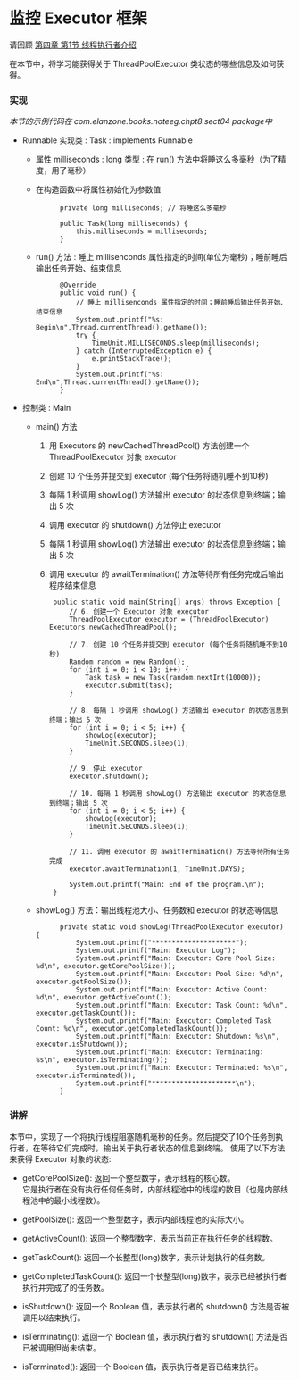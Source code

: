 监控 Executor 框架
====

请回顾 [第四章 第1节 线程执行者介绍](../4线程执行者/01介绍.html)

在本节中，将学习能获得关于 ThreadPoolExecutor 类状态的哪些信息及如何获得。


### 实现

*本节的示例代码在 com.elanzone.books.noteeg.chpt8.sect04 package中*


* Runnable 实现类 : Task : implements Runnable

    * 属性 milliseconds : long 类型 : 在 run() 方法中将睡这么多毫秒（为了精度，用了毫秒）
    * 在构造函数中将属性初始化为参数值

                private long milliseconds; // 将睡这么多毫秒

                public Task(long milliseconds) {
                    this.milliseconds = milliseconds;
                }

    * run() 方法 : 睡上 millisenconds 属性指定的时间(单位为毫秒)；睡前睡后输出任务开始、结束信息

                @Override
                public void run() {
                    // 睡上 millisenconds 属性指定的时间；睡前睡后输出任务开始、结束信息
                    System.out.printf("%s: Begin\n",Thread.currentThread().getName());
                    try {
                        TimeUnit.MILLISECONDS.sleep(milliseconds);
                    } catch (InterruptedException e) {
                        e.printStackTrace();
                    }
                    System.out.printf("%s: End\n",Thread.currentThread().getName());
                }

* 控制类 : Main

    * main() 方法
        1. 用 Executors 的 newCachedThreadPool() 方法创建一个 ThreadPoolExecutor 对象 executor
        2. 创建 10 个任务并提交到 executor (每个任务将随机睡不到10秒)
        3. 每隔 1 秒调用 showLog() 方法输出 executor 的状态信息到终端；输出 5 次
        4. 调用 executor 的 shutdown() 方法停止 executor
        5. 每隔 1 秒调用 showLog() 方法输出 executor 的状态信息到终端；输出 5 次
        6. 调用 executor 的 awaitTermination() 方法等待所有任务完成后输出程序结束信息

                public static void main(String[] args) throws Exception {
                    // 6. 创建一个 Executor 对象 executor
                    ThreadPoolExecutor executor = (ThreadPoolExecutor) Executors.newCachedThreadPool();

                    // 7. 创建 10 个任务并提交到 executor (每个任务将随机睡不到10秒)
                    Random random = new Random();
                    for (int i = 0; i < 10; i++) {
                        Task task = new Task(random.nextInt(10000));
                        executor.submit(task);
                    }

                    // 8. 每隔 1 秒调用 showLog() 方法输出 executor 的状态信息到终端；输出 5 次
                    for (int i = 0; i < 5; i++) {
                        showLog(executor);
                        TimeUnit.SECONDS.sleep(1);
                    }

                    // 9. 停止 executor
                    executor.shutdown();

                    // 10. 每隔 1 秒调用 showLog() 方法输出 executor 的状态信息到终端；输出 5 次
                    for (int i = 0; i < 5; i++) {
                        showLog(executor);
                        TimeUnit.SECONDS.sleep(1);
                    }

                    // 11. 调用 executor 的 awaitTermination() 方法等待所有任务完成
                    executor.awaitTermination(1, TimeUnit.DAYS);

                    System.out.printf("Main: End of the program.\n");
                }

    * showLog() 方法：输出线程池大小、任务数和 executor 的状态等信息

                private static void showLog(ThreadPoolExecutor executor) {
                    System.out.printf("*********************");
                    System.out.printf("Main: Executor Log");
                    System.out.printf("Main: Executor: Core Pool Size: %d\n", executor.getCorePoolSize());
                    System.out.printf("Main: Executor: Pool Size: %d\n", executor.getPoolSize());
                    System.out.printf("Main: Executor: Active Count: %d\n", executor.getActiveCount());
                    System.out.printf("Main: Executor: Task Count: %d\n", executor.getTaskCount());
                    System.out.printf("Main: Executor: Completed Task Count: %d\n", executor.getCompletedTaskCount());
                    System.out.printf("Main: Executor: Shutdown: %s\n", executor.isShutdown());
                    System.out.printf("Main: Executor: Terminating: %s\n", executor.isTerminating());
                    System.out.printf("Main: Executor: Terminated: %s\n", executor.isTerminated());
                    System.out.printf("*********************\n");
                }


### 讲解

本节中，实现了一个将执行线程阻塞随机毫秒的任务。然后提交了10个任务到执行者，在等待它们完成时，输出关于执行者状态的信息到终端。
使用了以下方法来获得 Executor 对象的状态:

* getCorePoolSize(): 返回一个整型数字，表示线程的核心数。<br/>
                     它是执行者在没有执行任何任务时，内部线程池中的线程的数目（也是内部线程池中的最小线程数）。

* getPoolSize(): 返回一个整型数字，表示内部线程池的实际大小。
* getActiveCount(): 返回一个整型数字，表示当前正在执行任务的线程数。
* getTaskCount(): 返回一个长整型(long)数字，表示计划执行的任务数。
* getCompletedTaskCount(): 返回一个长整型(long)数字，表示已经被执行者执行并完成了的任务数。
* isShutdown(): 返回一个 Boolean 值，表示执行者的 shutdown() 方法是否被调用以结束执行。
* isTerminating(): 返回一个 Boolean 值，表示执行者的 shutdown() 方法是否已被调用但尚未结束。
* isTerminated(): 返回一个 Boolean 值，表示执行者是否已结束执行。




